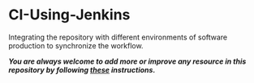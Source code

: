 # CI-Using-Jenkins
Integrating the repository with different environments of software production to synchronize the workflow.


***You are always welcome to add more or improve any resource in this repository by following [these](https://github.com/Aman9026/CI-Using-Jenkins/blob/master/CONTRIBUTING.md) instructions.***
